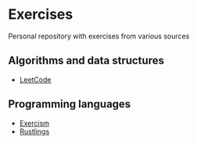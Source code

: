 # Exercises
Personal repository with exercises from various sources

## Algorithms and data structures
- [LeetCode](https://github.com/VV0JC13CH/leetcode)

## Programming languages
- [Exercism](https://github.com/VV0JC13CH/exercism)
- [Rustlings](https://github.com/VV0JC13CH/rustlings)
